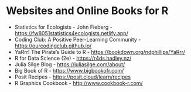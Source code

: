 # Websites and Online Books for R

- Statistics for Ecologists - John Fieberg - https://fw8051statistics4ecologists.netlify.app/
- Coding Club: A Positive Peer-Learning Community - https://ourcodingclub.github.io/ 
- YaRrr! The Pirate’s Guide to R - https://bookdown.org/ndphillips/YaRrr/ 
- R for Data Science (2e) - https://r4ds.hadley.nz/ 
- Julia Silge Blog - https://juliasilge.com/about/
- Big Book of R - https://www.bigbookofr.com/
- Posit Recipes - https://posit.cloud/learn/recipes
- R Graphics Cookbook - http://www.cookbook-r.com/ 

